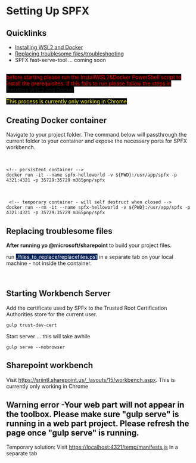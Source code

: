 
# Setting Up SPFX 

## Quicklinks

- [Installing WSL2 and Docker](docs/InstallingWSL2%26Docker.md)
- [Replacing troublesome files/troubleshooting](docs/ReplacingFiles.md)
- SPFX fast-serve-tool ... coming soon

## 
<span style="background-color: #000;color:red">before starting please run the InstallWSL2&Docker PowerShell script to install the prerequisites. If this fails to run please follow the steps in [Installing WSL2 and Docker](docs/InstallingWSL2%26Docker.md)</span>

<span style="background-color: #000;color:yellow">This process is currently only working in Chrome </span>
## Creating Docker container

<p>
Navigate to your project folder. The command below will passthrough the current 
folder to your container and expose the necessary ports for SPFX workbench.
<p>

</br>

    <!-- persistent container -->
    docker run -it --name spfx-helloworld -v ${PWD}:/usr/app/spfx -p 4321:4321 -p 35729:35729 m365pnp/spfx
</br>

     <!-- temporary container - will self destruct when closed -->
    docker run --rm -it --name spfx-helloworld -v ${PWD}:/usr/app/spfx -p 4321:4321 -p 35729:35729 m365pnp/spfx

## Replacing troublesome files

<p><b>After running yo @microsoft/sharepoint </b> to build your project files.</p>

run <span style="background-color:#012456;color:white">./files_to_replace/replacefiles.ps1</span> in a separate tab on your local machine - not inside the container.

</br>

## Starting Workbench Server
<p>Add the certificate used by SPFx to the Trusted Root Certification Authorities store for the current user.<p>

    gulp trust-dev-cert

<p>Start server ... this will take awhile <p>

    gulp serve --nobrowser

## Sharepoint workbench

<p>
    Visit <a href ="https://sriintl.sharepoint.us/_layouts/15/workbench.aspx">https://sriintl.sharepoint.us/_layouts/15/workbench.aspx</a>.
    This is currently only working in Chrome
<p>

## Warning error -<span style="background-color:white;color:black">Your web part will not appear in the toolbox. Please make sure "gulp serve" is running in a web part project. Please refresh the page once "gulp serve" is running. </span>

<p>Temporary solution:  Visit <a href ="https://localhost:4321/temp/manifests.js">https://localhost:4321/temp/manifests.js</a> in a separate tab <p>